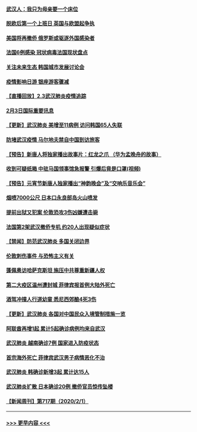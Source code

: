 #### [武汉人：我只为母亲要一个床位](../pages/prog202/a102768250.md?t=02040444) 
#### [脱欧后第一个上班日 英国与欧盟起争执](../pages/prog202/a102768252.md?t=02040444) 
#### [美国将再撤侨 俄罗斯或驱逐外国感染者](../pages/prog202/a102768247.md?t=02040444) 
#### [法国6例感染 冠状病毒法国现状盘点](../pages/prog202/a102768157.md?t=02040444) 
#### [关注未来生态 韩国城市发展讨论会](../pages/prog202/a102768153.md?t=02040444) 
#### [疫情影响日游 银座游客骤减](../pages/prog202/a102768160.md?t=02040444) 
#### [【直播回放】2.3武汉肺炎疫情追踪](../pages/prog202/a102768128.md?t=02040444) 
#### [2月3日国际重要讯息](../pages/prog202/a102767896.md?t=02040444) 
#### [【更新】武汉肺炎 美增至11病例 访问韩国65人失联](../pages/prog202/a102758911.md?t=02040444) 
#### [防堵武汉疫情 马尔地夫禁自中国到访旅客](../pages/prog202/a102767847.md?t=02040444) 
#### [【预告】新唐人将独家播出故事片：红龙之爪 （华为孟晚舟的故事）](../pages/prog202/a102767728.md?t=02040444) 
#### [收到可疑纸箱 中驻马国领事馆急报警 引爆后竟是口罩(视频)](../pages/prog202/a102767695.md?t=02040444) 
#### [【预告】元宵节新唐人独家播出“神韵晚会”及“交响乐音乐会”](../pages/prog202/a102767674.md?t=02040444) 
#### [烟喷7000公尺 日本口永良部岛火山喷发](../pages/prog202/a102767687.md?t=02040444) 
#### [提前出狱又犯案 伦敦恐攻3伤凶嫌遭击毙](../pages/prog202/a102767635.md?t=02040444) 
#### [法国第2架武汉撤侨专机 约20人出现疑似症状](../pages/prog202/a102767617.md?t=02040444) 
#### [【禁闻】防范武汉肺炎  多国关闭边界](../pages/prog202/a102767542.md?t=02040444) 
#### [伦敦刺伤事件 与恐怖主义有关](../pages/prog202/a102767509.md?t=02040444) 
#### [蓬佩奥访哈萨克斯坦 施压中共尊重新疆人权](../pages/prog202/a102767395.md?t=02040444) 
#### [第二大疫区温州遭封城 菲律宾报首例大陆外死亡](../pages/prog202/a102767388.md?t=02040444) 
#### [酒驾冲撞人行道幼童 悉尼西郊酿4死3伤](../pages/prog202/a102767238.md?t=02040444) 
#### [【更新】武汉肺炎 各国对中国民众入境管制措施一览](../pages/prog202/a102767170.md?t=02040444) 
#### [阿联酋再增1起 累计5起确诊病例均来自武汉](../pages/prog202/a102767207.md?t=02040444) 
#### [武汉肺炎 越南确诊7例 国家进入防疫状态](../pages/prog202/a102767186.md?t=02040444) 
#### [首宗海外死亡 菲律宾武汉男子病情恶化不治](../pages/prog202/a102767150.md?t=02040444) 
#### [武汉肺炎 韩确诊新增3起 累计达15人](../pages/prog202/a102767132.md?t=02040444) 
#### [武汉肺炎扩散 日本确诊20例 撤侨官员惊传坠楼](../pages/prog202/a102767109.md?t=02040444) 
#### [【新闻周刊】第717期（2020/2/1）](../pages/prog202/a102767114.md?t=02040444) 

----
#### [ >>> 更早内容 <<< ](../indexes/prog202-earlier.md)
